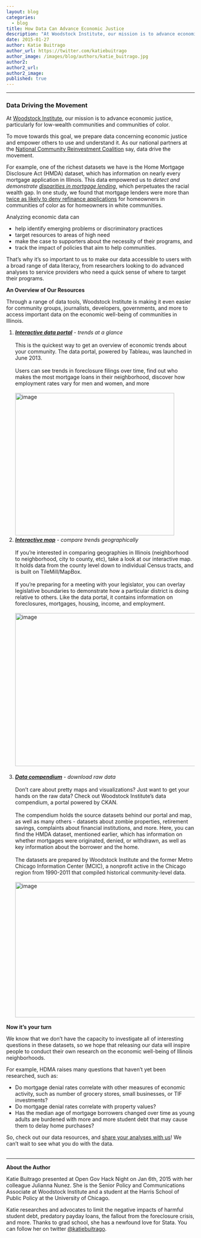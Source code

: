 ```yaml
---
layout: blog
categories: 
  - blog
title: How Data Can Advance Economic Justice
description: "At Woodstock Institute, our mission is to advance economic justice, particularly for low-wealth communities and communities of color. To move towards this goal, we prepare data concerning economic justice and empower others to use and understand it. As our national partners at the National Community Reinvestment Coalition say, data drive the movement."
date: 2015-01-27
author: Katie Buitrago
author_url: https://twitter.com/katiebuitrago
author_image: /images/blog/authors/katie_buitrago.jpg
author2:
author2_url:
author2_image:
published: true
---
```


<hr><h3><strong>Data Driving the Movement</strong></h3>
<p>At <span id="docs-internal-guid-3dbc3a60-29f9-5504-5508-f302360e4008"><a href="http://www.woodstockinst.org" target="_blank"><span>Woodstock Institute</span></a></span>, our mission is to advance economic justice, particularly for low-wealth communities and communities of color.</p>
<p>To move towards this goal, we prepare data concerning economic justice and empower others to use and understand it. As our national partners at the <span id="docs-internal-guid-3dbc3a60-29f9-f2c4-e25b-2905ef3c6cf2"><a href="http://www.ncrc.org/" target="_blank"><span>National Community Reinvestment Coalition</span></a></span>&nbsp;say, data drive the movement.</p>
<p><!-- more --></p>
<p>For example, one of the richest datasets we have is the Home Mortgage Disclosure Act (HMDA) dataset, which has information on nearly every mortgage application in Illinois. This data empowered us to <em>detect and demonstrate <span id="docs-internal-guid-3dbc3a60-29fa-3385-89b2-a0ad707e378b"><a href="http://www.woodstockinst.org/solr-search?terms=%22paying%20more%20for%20the%20american%20dream%22&amp;f%5b0%5d=field_article_type%3A6" target="_blank">disparities in mortgage lending</a></span></em>, which perpetuates the racial wealth gap. In one study, we found that mortgage lenders were more than <span id="docs-internal-guid-3dbc3a60-29fa-a006-71d6-90addd97a76e"><a href="http://www.woodstockinst.org/press-release/home-mortgage-lending-plummets-neighborhoods-color-national-study-exposes-possible" target="_blank"><span>twice as likely to deny refinance applications</span></a></span>&nbsp;for homeowners in communities of color as for homeowners in white communities.</p>
<p>Analyzing economic data can</p>
<ul><li><span>help identify emerging problems or discriminatory practices</span></li>
<li><span>target resources to areas of high need</span></li>
<li><span>make the case to supporters about the necessity of their programs, and</span></li>
<li><span>track the impact of policies that aim to help communities.</span></li>
</ul><p>That&rsquo;s why it&rsquo;s so important to us to make our data accessible to users with a broad range of data literacy, from researchers looking to do advanced analyses to service providers who need a quick sense of where to target their programs.</p>
<p><strong>An Overview of Our Resources</strong></p>
<p><span>Through a range of data tools, Woodstock Institute is making it even easier for community groups, journalists, developers, governments, and more to access important data on the economic well-being of communities in Illinois.</span></p>
<ol><li><em><strong><span id="docs-internal-guid-3dbc3a60-29fb-cb1f-fb8f-5b2a99ed413f"><a href="http://www.woodstockinst.org/content/foreclosure" target="_blank">Interactive data portal</a></span></strong>&nbsp;- trends at a glance<br><br></em>This is the quickest way to get an overview of economic trends about your community. The data portal, powered by Tableau, was launched in June 2013.<br><br>Users can see trends in foreclosure filings over time, find out who makes the most mortgage loans in their neighborhood, discover how employment rates vary for men and women, and more<br><br><span id="docs-internal-guid-3dbc3a60-29fc-4cce-28a2-e926da9d81fe"><span><img alt="image" height="380px;" src="https://lh5.googleusercontent.com/TnMN2w-wrk0xlUKUd5htFDEOcNA7zo_4O8SYFxNnwHAj1rKK9bf0965QF4vMVOa-MNT9CXzg6_3-PzNb9m4ftsXaebiBWCNqFY_mfLJLshAUVb-PtGUuzfH462lv6Z_kOg" width="425px;"></span></span></li>
<li><em><strong><span id="docs-internal-guid-3dbc3a60-29fc-8084-3392-4011803b7e1d"><a href="http://www.woodstockinst.org/content/woodstock-institute-interactive-map" target="_blank">Interactive map</a></span></strong>&nbsp;- compare trends geographically<br><br></em>If you&rsquo;re interested in comparing geographies in Illinois (neighborhood to neighborhood, city to county, etc), take a look at our interactive map. It holds data from the county level down to individual Census tracts, and is built on TileMill/MapBox.<br><br>If you&rsquo;re preparing for a meeting with your legislator, you can overlay legislative boundaries to demonstrate how a particular district is doing relative to others. Like the data portal, it contains information on foreclosures, mortgages, housing, income, and employment.<br><br><span id="docs-internal-guid-3dbc3a60-29fc-bc82-15c5-0296eb2671bc"><span><img alt="image" height="408px;" src="https://lh3.googleusercontent.com/w1F3IkC6QsRQNxfx6kyvHbuiG98WrvLDpYCgEKe5kjXJsTLcbGCf-hvhPqHccM_ae1otvnDFrZ4EU2CLUFXxU8LZ-tReR3qT2JXo6jcQZ-gzqLPyHoovcefFH3E3-qbKuQ" width="485px;"></span></span><br><br></li>
<li><em><strong><span id="docs-internal-guid-3dbc3a60-29fc-f643-6b44-b9cb1974bc43"><a href="http://compendium.woodstockinst.org/" target="_blank">Data compendium</a></span></strong>&nbsp;- download raw data<br><br></em>Don&rsquo;t care about pretty maps and visualizations? Just want to get your hands on the raw data? Check out Woodstock Institute&rsquo;s data compendium, a portal powered by CKAN.<br><br>The compendium holds the source datasets behind our portal and map, as well as many others - datasets about zombie properties, retirement savings, complaints about financial institutions, and more. Here, you can find the HMDA dataset, mentioned earlier, which has information on whether mortgages were originated, denied, or withdrawn, as well as key information about the borrower and the home.<br><br>The datasets are prepared by Woodstock Institute and the former Metro Chicago Information Center (MCIC), a nonprofit active in the Chicago region from 1990-2011 that compiled historical community-level data.<br><br><span id="docs-internal-guid-3dbc3a60-29fd-3cf7-c3e6-ea839dcc2ed4"><span><img alt="image" height="361px;" src="https://lh5.googleusercontent.com/6qUbU39hdL3OT4oY2NolIY_z7mxAxLv3_dKnZj2jIjvvWuJTFEJuuQ0FFX6ggpW1IP2eh36gBOld-qsRBLAE5kfPB-qL-Lh63tswzXosXLIVpaPB3pxodDpcqKiRjxWorA" width="481px;"></span></span><span><br></span></li>
</ol><p><strong>Now it&rsquo;s your turn</strong></p>
<p>We know that we don&rsquo;t have the capacity to investigate all of interesting questions in these datasets, so we hope that releasing our data will inspire people to conduct their own research on the economic well-being of Illinois neighborhoods.</p>
<p>For example, HDMA raises many questions that haven&rsquo;t yet been researched, such as:</p>
<ul><li><span>Do mortgage denial rates correlate with other measures of economic activity, such as number of grocery stores, small businesses, or TIF investments?</span></li>
<li><span>Do mortgage denial rates correlate with property values?</span></li>
<li><span>Has the median age of mortgage borrowers changed over time as young adults are burdened with more and more student debt that may cause them to delay home purchases?</span></li>
</ul><p>So, check out our data resources, and <span id="docs-internal-guid-3dbc3a60-29fd-7937-9048-e71cd81db91e"><a href="mailto:kbuitrago@woodstockinst.org"><span>share your analyses with us</span></a></span>! We can&rsquo;t wait to see what you do with the data.<br><br></p>
<hr><p><strong>About the Author</strong></p>
<p>Katie Buitrago presented at Open Gov Hack Night on Jan 6th, 2015 with her colleague Julianna Nunez. She is the Senior Policy and Communications Associate at Woodstock Institute and a student at the Harris School of Public Policy at the University of Chicago.</p>
<p>Katie researches and advocates to limit the negative impacts of harmful student debt, predatory payday loans, the fallout from the foreclosure crisis, and more. Thanks to grad school, she has a newfound love for Stata. You can follow her on twitter <a href="https://twitter.com/katiebuitrago" target="_blank">@katiebuitrago</a>.</p>